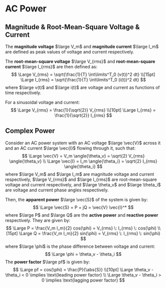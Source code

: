 # AC Power

## Magnitude & Root-Mean-Square Voltage & Current

The **magnitude voltage** $\large V_m$ and **magnitude current** $\large I_m$ are defined as peak values of voltage and current respectively.

The **root-mean-square voltage** $\large V_{rms}$ and **root-mean-square current** $\large I_{rms}$ are then defined as:
$$
\Large V_{rms} = \sqrt{\frac{1}{T} \int\limits^T_0 (v(t))^2 dt} \\[15pt]
\Large I_{rms} = \sqrt{\frac{1}{T} \int\limits^T_0 (i(t))^2 dt}
$$
where $\large v(t)$ and $\large i(t)$ are voltage and current as functions of time respectively.

For a sinusoidal voltage and current:
$$
\Large V_{rms} = \frac{1}{\sqrt{2}} V_{rms} \\[10pt]
\Large I_{rms} = \frac{1}{\sqrt{2}} I_{rms}
$$

## Complex Power

Consider an AC power system with an AC voltage $\large \vec{V}$ across it and an AC current $\large \vec{I}$ flowing through it, such that:
$$
\Large \vec{V} = V_m \angle{\theta_v} = \sqrt{2} V_{rms} \angle{\theta_v} \\
\Large \vec{I} = I_m \angle{\theta_i} = \sqrt{2} I_{rms} \angle{\theta_i}
$$
where $\large V_m$ and $\large I_m$ are magnitude voltage and current respectively,  $\large V_{rms}$ and $\large I_{rms}$ are root-mean-square voltage and current respectively, and $\large \theta_v$ and $\large \theta_i$ are voltage and current phase angles respectively.

Then, the **apparent power** $\large \vec{S}$ of the system is given by:
$$
\Large \vec{S} = P + jQ = \vec{V} \vec{I}^*
$$
where $\large P$ and $\large Q$ are the **active power** and **reactive power** respectively. They are given by:
$$
\Large P = \frac{V_m I_m}{2} cos(\phi) = V_{rms} \: I_{rms} \: cos(\phi) \\[15pt]
\Large Q = \frac{V_m I_m}{2} sin(\phi) = V_{rms} \: I_{rms} \: sin(\phi)
$$
where $\large \phi$ is the phase difference between voltage and current:
$$
\Large \phi = \theta_v - \theta_i
$$
The **power factor** $\large pf$ is given by:
$$
\Large pf = cos(\phi) = \frac{P}{\abs{S}} \\[10pt]
\Large \theta_v - \theta_i < 0 \implies \text{leading power factor} \\
\Large \theta_v - \theta_i > 0 \implies \text{lagging power factor}
$$
